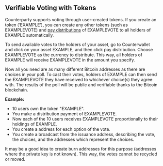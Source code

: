 Verifiable Voting with Tokens
---------------------------

Counterparty supports voting through user-created tokens. If you create an token (‘EXAMPLE’), you can create any other tokens (such as EXAMPLEVOTE) and [pay distributions](distribution.md) of EXAMPLEVOTE to all holders of EXAMPLE automatically.

To send available votes to the holders of your asset, go to Counterwallet and click on your asset EXAMPLE, and then click pay distribution. Choose EXAMPLEVOTE as the currency to distribute. This way, all holders of EXAMPLE will receive EXAMPLEVOTE in the amount you specify.

Now all you need are as many different Bitcoin addresses as there are choices in your poll. To cast their votes, holders of EXAMPLE can then send the EXAMPLEVOTE they have received to whichever choice(s) they agree with. The results of the poll will be public and verifiable thanks to the Bitcoin blockchain.

**Example:**
* 10 users own the token "EXAMPLE".
* You make a distribution payment of EXAMPLEVOTE.
* Now each of the 10 users receives EXAMPLEVOTE proportionally to their holdings of EXAMPLE.
* You create a address for each option of the vote.
* You create a broadcast from the issuance address, describing the vote, the choices, and the addresses which represent the choices.

It may be a good idea to create burn addresses for this purpose (addresses where the private key is not known). This way, the votes cannot be recycled or moved.
